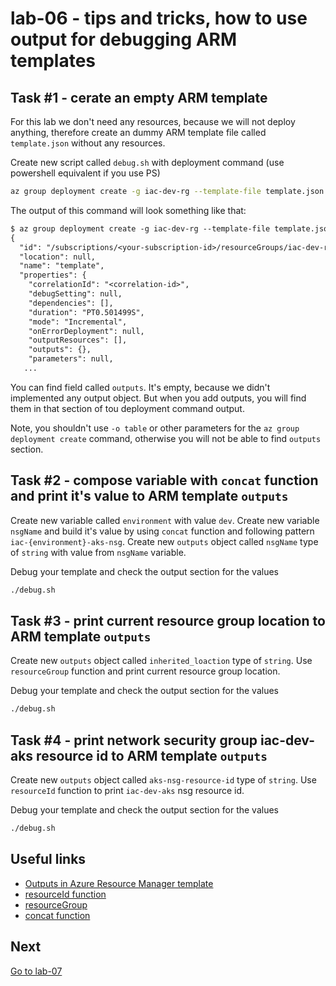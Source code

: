 # lab-06 - tips and tricks, how to use output for debugging ARM templates

## Task #1 - cerate an empty ARM template

For this lab we don't need any resources, because we will not deploy anything, therefore create an dummy ARM template file called `template.json` without any resources.

Create new script called `debug.sh` with deployment command
(use powershell equivalent if you use PS)

```bash
az group deployment create -g iac-dev-rg --template-file template.json --verbose
```

The output of this command will look something like that:

```txt
$ az group deployment create -g iac-dev-rg --template-file template.json
{
  "id": "/subscriptions/<your-subscription-id>/resourceGroups/iac-dev-rg/providers/Microsoft.Resources/deployments/template",
  "location": null,
  "name": "template",
  "properties": {
    "correlationId": "<correlation-id>",
    "debugSetting": null,
    "dependencies": [],
    "duration": "PT0.501499S",
    "mode": "Incremental",
    "onErrorDeployment": null,
    "outputResources": [],
    "outputs": {},
    "parameters": null,
   ...
```

You can find field called `outputs`. It's empty, because we didn't implemented any output object. But when you add outputs, you will find them in that section of tou deployment command output.

Note, you shouldn't use `-o table` or other parameters for the `az group deployment create` command, otherwise you will not be able to find `outputs` section.

## Task #2 - compose variable with `concat` function and print it's value to ARM template `outputs`

Create new variable called `environment` with value `dev`. Create new variable `nsgName` and build it's value by using `concat` function and following pattern `iac-{environment}-aks-nsg`. Create new `outputs` object called `nsgName` type of `string` with value from `nsgName` variable.

Debug your template and check the output section for the values

```bash
./debug.sh
```


## Task #3 - print current resource group location to ARM template `outputs`

Create new `outputs` object called `inherited_loaction` type of `string`. Use `resourceGroup` function and print current resource group location.

Debug your template and check the output section for the values

```bash
./debug.sh
```

## Task #4 - print network security group iac-dev-aks resource id to ARM template `outputs`

Create new `outputs` object called `aks-nsg-resource-id` type of `string`. Use `resourceId` function to print `iac-dev-aks` nsg resource id.

Debug your template and check the output section for the values

```bash
./debug.sh
```

## Useful links

* [Outputs in Azure Resource Manager template](https://docs.microsoft.com/en-us/azure/azure-resource-manager/templates/template-outputs?tabs=azure-powershell)
* [resourceId function](https://docs.microsoft.com/en-us/azure/azure-resource-manager/templates/template-functions-resource#resourceid)
* [resourceGroup](https://docs.microsoft.com/en-us/azure/azure-resource-manager/templates/template-functions-resource#resourcegroup)
* [concat function](https://docs.microsoft.com/en-us/azure/azure-resource-manager/templates/template-functions-string#concat)

## Next

[Go to lab-07](../lab-07/readme.md)
